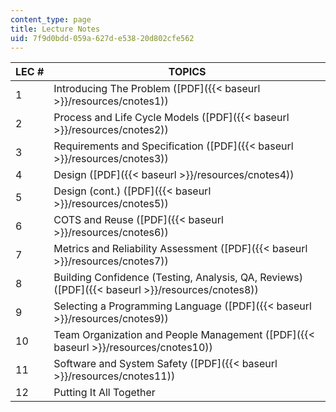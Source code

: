 ```yaml
---
content_type: page
title: Lecture Notes
uid: 7f9d0bdd-059a-627d-e538-20d802cfe562
---
```


| LEC # | TOPICS |
| --- | --- |
| 1 | Introducing The Problem ([PDF]({{< baseurl >}}/resources/cnotes1)) |
| 2 | Process and Life Cycle Models ([PDF]({{< baseurl >}}/resources/cnotes2)) |
| 3 | Requirements and Specification ([PDF]({{< baseurl >}}/resources/cnotes3)) |
| 4 | Design ([PDF]({{< baseurl >}}/resources/cnotes4)) |
| 5 | Design (cont.) ([PDF]({{< baseurl >}}/resources/cnotes5)) |
| 6 | COTS and Reuse ([PDF]({{< baseurl >}}/resources/cnotes6)) |
| 7 | Metrics and Reliability Assessment ([PDF]({{< baseurl >}}/resources/cnotes7)) |
| 8 | Building Confidence (Testing, Analysis, QA, Reviews) ([PDF]({{< baseurl >}}/resources/cnotes8)) |
| 9 | Selecting a Programming Language ([PDF]({{< baseurl >}}/resources/cnotes9)) |
| 10 | Team Organization and People Management ([PDF]({{< baseurl >}}/resources/cnotes10)) |
| 11 | Software and System Safety ([PDF]({{< baseurl >}}/resources/cnotes11)) |
| 12 | Putting It All Together